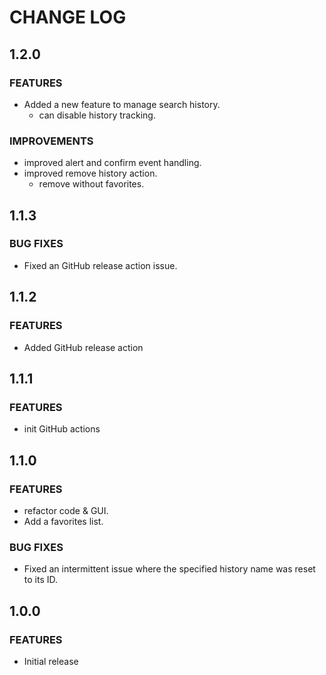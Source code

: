 # CHANGE LOG

## 1.2.0
### FEATURES
- Added a new feature to manage search history.
  - can disable history tracking.
  

### IMPROVEMENTS
- improved alert and confirm event handling.
- improved remove history action.
  - remove without favorites. 

## 1.1.3
### BUG FIXES
- Fixed an GitHub release action issue.

## 1.1.2
### FEATURES
- Added GitHub release action

## 1.1.1
### FEATURES
- init GitHub actions

## 1.1.0
### FEATURES
- refactor code & GUI.
- Add a favorites list.

### BUG FIXES
- Fixed an intermittent issue where the specified history name was reset to its ID.

## 1.0.0
### FEATURES
- Initial release